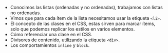 - Conocimos las listas (ordenadas y no ordenadas), trabajamos con listas no ordenadas.
- Vimos que para cada ítem de la lista necesitamos usar la etiqueta `<li>`.
- El concepto de las clases en el CSS, estas sirven para marcar ítems, solo que podemos replicar los estilos en varios elementos.
- Cómo referenciar una clase en el CSS.
- Divisores de contenido, utilizando la etiqueta `<div>`.
- Los comportamientos `inline` y `block`.